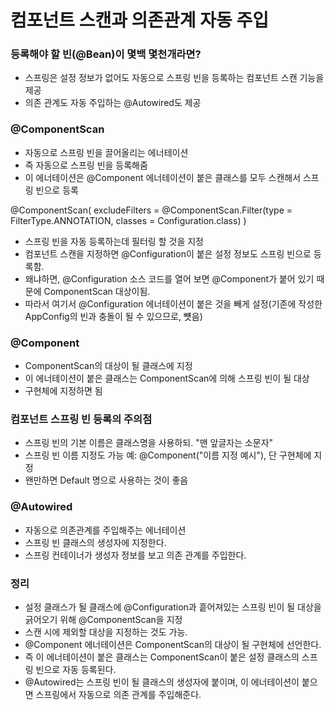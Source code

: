 # 컴포넌트 스캔과 의존관계 자동 주입

### 등록해야 할 빈(@Bean)이 몇백 몇천개라면?
- 스프링은 설정 정보가 없어도 자동으로 스프링 빈을 등록하는 컴포넌트 스캔 기능을 제공
- 의존 관계도 자동 주입하는 @Autowired도 제공



### @ComponentScan
- 자동으로 스프링 빈을 끌어올리는 에너테이션
- 즉 자동으로 스프링 빈을 등록해줌
- 이 에너테이션은 @Component 에너테이션이 붙은 클래스를 모두 스캔해서 스프링 빈으로 등록

@ComponentScan(
        excludeFilters = @ComponentScan.Filter(type = FilterType.ANNOTATION, classes = Configuration.class)
)
- 스프링 빈을 자동 등록하는데 필터링 할 것을 지정
- 컴포넌트 스캔을 지정하면 @Configuration이 붙은 설정 정보도 스프링 빈으로 등록함.
- 왜냐하면, @Configuration 소스 코드를 열어 보면 @Component가 붙어 있기 때문에 ComponentScan 대상이됨.
- 따라서 여기서 @Configuration 에너테이션이 붙은 것을 빼게 설정(기존에 작성한 AppConfig의 빈과 충돌이 될 수 있으므로, 뻇음)



### @Component
- ComponentScan의 대상이 될 클래스에 지정
- 이 에너테이션이 붙은 클래스는 ComponentScan에 의해 스프링 빈이 될 대상
- 구현체에 지정하면 됨


### 컴포넌트 스프링 빈 등록의 주의점
- 스프링 빈의 기본 이름은 클래스명을 사용하되. "맨 앞글자는 소문자"
- 스프링 빈 이름 지정도 가능 예: @Component("이름 지정 예시"), 단 구현체에 지정
- 왠만하면 Default 명으로 사용하는 것이 좋음


### @Autowired
- 자동으로 의존관계를 주입해주는 에너테이션
- 스프링 빈 클래스의 생성자에 지정한다.
- 스프링 컨테이너가 생성자 정보를 보고 의존 관계를 주입한다.


### 정리
- 설정 클래스가 될 클래스에 @Configuration과 흩어져있는 스프링 빈이 될 대상을 긁어오기 위해 @ComponentScan을 지정
- 스캔 시에 제외할 대상을 지정하는 것도 가능.
- @Component 에너테이션은 ComponentScan의 대상이 될 구현체에 선언한다.
- 즉 이 에너테이션이 붙은 클래스는 ComponentScan이 붙은 설정 클래스의 스프링 빈으로 자동 등록된다.
- @Autowired는 스프링 빈이 될 클래스의 생성자에 붙이며, 이 에너테이션이 붙으면 스프링에서 자동으로 의존 관계를 주입해준다.